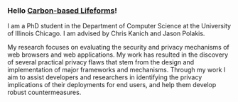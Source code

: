 ### Hello [Carbon-based Lifeforms](https://vosotros.glitch.me/)!

I am a PhD student in the Department of Computer Science at the University of Illinois Chicago. I am advised by Chris Kanich and Jason Polakis.

My research focuses on evaluating the security and privacy mechanisms of web browsers and web applications. My work has resulted in the discovery of several practical privacy flaws that stem from the design and implementation of major frameworks and mechanisms. Through my work I aim to assist developers and researchers in identifying the privacy implications of their deployments for end users, and help them develop robust countermeasures.

<!--
**masood/masood** is a ✨ _special_ ✨ repository because its `README.md` (this file) appears on your GitHub profile.

Here are some ideas to get you started:

- 🔭 I’m currently working on ...
- 🌱 I’m currently learning ...
- 👯 I’m looking to collaborate on ...
- 🤔 I’m looking for help with ...
- 💬 Ask me about ...
- 📫 How to reach me: ...
- 😄 Pronouns: ...
- ⚡ Fun fact: ...
-->
